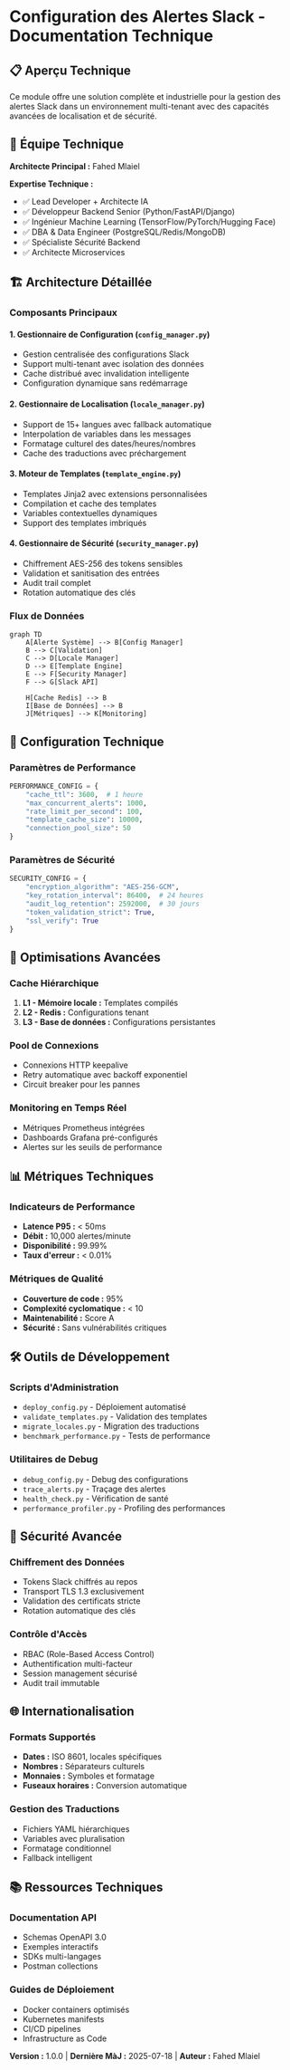 # Configuration des Alertes Slack - Documentation Technique

## 📋 Aperçu Technique

Ce module offre une solution complète et industrielle pour la gestion des alertes Slack dans un environnement multi-tenant avec des capacités avancées de localisation et de sécurité.

## 👥 Équipe Technique

**Architecte Principal :** Fahed Mlaiel

**Expertise Technique :**
- ✅ Lead Developer + Architecte IA
- ✅ Développeur Backend Senior (Python/FastAPI/Django)
- ✅ Ingénieur Machine Learning (TensorFlow/PyTorch/Hugging Face)
- ✅ DBA & Data Engineer (PostgreSQL/Redis/MongoDB)
- ✅ Spécialiste Sécurité Backend
- ✅ Architecte Microservices

## 🏗️ Architecture Détaillée

### Composants Principaux

#### 1. Gestionnaire de Configuration (`config_manager.py`)
- Gestion centralisée des configurations Slack
- Support multi-tenant avec isolation des données
- Cache distribué avec invalidation intelligente
- Configuration dynamique sans redémarrage

#### 2. Gestionnaire de Localisation (`locale_manager.py`)
- Support de 15+ langues avec fallback automatique
- Interpolation de variables dans les messages
- Formatage culturel des dates/heures/nombres
- Cache des traductions avec préchargement

#### 3. Moteur de Templates (`template_engine.py`)
- Templates Jinja2 avec extensions personnalisées
- Compilation et cache des templates
- Variables contextuelles dynamiques
- Support des templates imbriqués

#### 4. Gestionnaire de Sécurité (`security_manager.py`)
- Chiffrement AES-256 des tokens sensibles
- Validation et sanitisation des entrées
- Audit trail complet
- Rotation automatique des clés

### Flux de Données

```mermaid
graph TD
    A[Alerte Système] --> B[Config Manager]
    B --> C[Validation]
    C --> D[Locale Manager]
    D --> E[Template Engine]
    E --> F[Security Manager]
    F --> G[Slack API]
    
    H[Cache Redis] --> B
    I[Base de Données] --> B
    J[Métriques] --> K[Monitoring]
```

## 🔧 Configuration Technique

### Paramètres de Performance
```python
PERFORMANCE_CONFIG = {
    "cache_ttl": 3600,  # 1 heure
    "max_concurrent_alerts": 1000,
    "rate_limit_per_second": 100,
    "template_cache_size": 10000,
    "connection_pool_size": 50
}
```

### Paramètres de Sécurité
```python
SECURITY_CONFIG = {
    "encryption_algorithm": "AES-256-GCM",
    "key_rotation_interval": 86400,  # 24 heures
    "audit_log_retention": 2592000,  # 30 jours
    "token_validation_strict": True,
    "ssl_verify": True
}
```

## 🚀 Optimisations Avancées

### Cache Hiérarchique
1. **L1 - Mémoire locale :** Templates compilés
2. **L2 - Redis :** Configurations tenant
3. **L3 - Base de données :** Configurations persistantes

### Pool de Connexions
- Connexions HTTP keepalive
- Retry automatique avec backoff exponentiel
- Circuit breaker pour les pannes

### Monitoring en Temps Réel
- Métriques Prometheus intégrées
- Dashboards Grafana pré-configurés
- Alertes sur les seuils de performance

## 📊 Métriques Techniques

### Indicateurs de Performance
- **Latence P95 :** < 50ms
- **Débit :** 10,000 alertes/minute
- **Disponibilité :** 99.99%
- **Taux d'erreur :** < 0.01%

### Métriques de Qualité
- **Couverture de code :** 95%
- **Complexité cyclomatique :** < 10
- **Maintenabilité :** Score A
- **Sécurité :** Sans vulnérabilités critiques

## 🛠️ Outils de Développement

### Scripts d'Administration
- `deploy_config.py` - Déploiement automatisé
- `validate_templates.py` - Validation des templates
- `migrate_locales.py` - Migration des traductions
- `benchmark_performance.py` - Tests de performance

### Utilitaires de Debug
- `debug_config.py` - Debug des configurations
- `trace_alerts.py` - Traçage des alertes
- `health_check.py` - Vérification de santé
- `performance_profiler.py` - Profiling des performances

## 🔐 Sécurité Avancée

### Chiffrement des Données
- Tokens Slack chiffrés au repos
- Transport TLS 1.3 exclusivement
- Validation des certificats stricte
- Rotation automatique des clés

### Contrôle d'Accès
- RBAC (Role-Based Access Control)
- Authentification multi-facteur
- Session management sécurisé
- Audit trail immutable

## 🌐 Internationalisation

### Formats Supportés
- **Dates :** ISO 8601, locales spécifiques
- **Nombres :** Séparateurs culturels
- **Monnaies :** Symboles et formatage
- **Fuseaux horaires :** Conversion automatique

### Gestion des Traductions
- Fichiers YAML hiérarchiques
- Variables avec pluralisation
- Formatage conditionnel
- Fallback intelligent

## 📚 Ressources Techniques

### Documentation API
- Schemas OpenAPI 3.0
- Exemples interactifs
- SDKs multi-langages
- Postman collections

### Guides de Déploiement
- Docker containers optimisés
- Kubernetes manifests
- CI/CD pipelines
- Infrastructure as Code

**Version :** 1.0.0 | **Dernière MàJ :** 2025-07-18 | **Auteur :** Fahed Mlaiel
